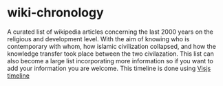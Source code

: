 # wiki-chronology
A curated list of wikipedia articles concerning the last 2000 years on the religious and development level. 
With the aim of knowing who is contemporary with whom, how islamic civilization collapsed,
and how the knowledge transfer took place between the two civilazation. 
This list can also become a large list incorporating more information so if you want to add your information you are welcome.
This timeline is done using [Visjs timeline](https://visjs.github.io/vis-timeline/docs/timeline/) 
